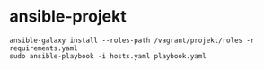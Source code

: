 # ansible-projekt

```shell
ansible-galaxy install --roles-path /vagrant/projekt/roles -r requirements.yaml
sudo ansible-playbook -i hosts.yaml playbook.yaml
```
